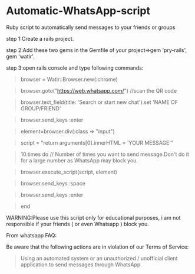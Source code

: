 # Automatic-WhatsApp-script
Ruby script to automatically send messages to your friends or groups

step 1:Create a rails project.

step 2:Add these two gems in the Gemfile of your project=>gem 'pry-rails', gem 'watir'.

step 3:open rails console and type following commands:

>browser = Watir::Browser.new(:chrome)

>browser.goto("https://web.whatsapp.com/")  //scan the QR code

>browser.text_field(title: 'Search or start new chat').set 'NAME OF GROUP/FRIEND'

>browser.send_keys :enter

>element=browser.div(:class => "input")

>script = "return arguments[0].innerHTML = 'YOUR MESSAGE'"

>10.times do    // Number of times you want to send message.Don't do it for a large number as WhatsApp may block you.

>browser.execute_script(script, element)

>browser.send_keys :space

>browser.send_keys :enter

>end 

WARNING:Please use this script only for educational purposes, i am not responsible if your friends ( or even Whatsapp ) block you.

From whatsapp FAQ:

Be aware that the following actions are in violation of our Terms of Service:

>Using an automated system or an unauthorized / unofficial client application to send messages through WhatsApp.

